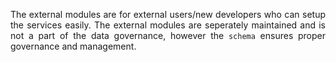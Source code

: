 <div align = "justify">

The external modules are for external users/new developers who can setup the services easily. The external modules are seperately maintained and is
not a part of the data governance, however the `schema` ensures proper governance and management.

</div>
